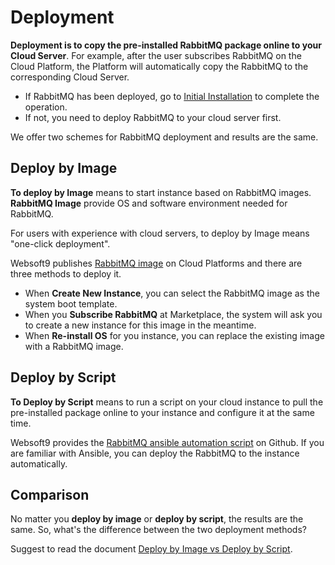 # Deployment

**Deployment is to copy the pre-installed RabbitMQ package online to your Cloud Server**. For example, after the user subscribes RabbitMQ on the Cloud Platform, the Platform will automatically copy the RabbitMQ to the corresponding Cloud Server.

- If RabbitMQ has been deployed, go to [Initial Installation](/zh/stack-installation.md) to complete the operation.
- If not, you need to deploy RabbitMQ to your cloud server first.

We offer two schemes for RabbitMQ deployment and results are the same.

## Deploy by Image

**To deploy by Image** means to start instance based on RabbitMQ images. **RabbitMQ Image** provide OS and software environment needed for RabbitMQ.

For users with experience with cloud servers, to deploy by Image means "one-click deployment".

Websoft9 publishes [RabbitMQ image](https://apps.websoft9.com/rabbitmq) on Cloud Platforms and there are three methods to deploy it.

* When **Create New Instance**, you can select the RabbitMQ image as the system boot template.
* When you **Subscribe RabbitMQ** at Marketplace, the system will ask you to create a new instance for this image in the meantime.
* When **Re-install OS** for you instance, you can replace the existing image with a RabbitMQ image.

## Deploy by Script

**To Deploy by Script** means to run a script on your cloud instance to pull the pre-installed package online to your instance and configure it at the same time.

Websoft9 provides the [RabbitMQ ansible automation script](https://github.com/Websoft9/ansible-rabbitmq) on Github. If you are familiar with Ansible, you can deploy the RabbitMQ to the instance automatically.

## Comparison

No matter you **deploy by image** or **deploy by script**, the results are the same. So, what's the difference between the two deployment methods?

Suggest to read the document [Deploy by Image vs Deploy by Script](https://support.websoft9.com/docs/faq/bz-product.html#deployment-comparison).